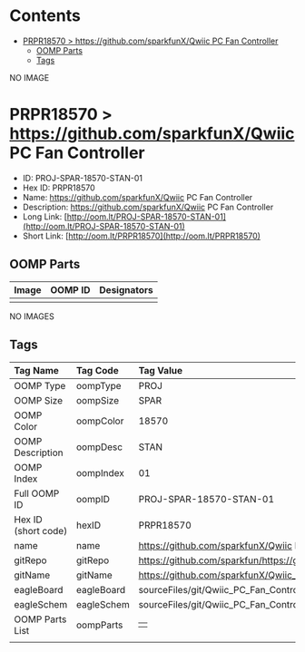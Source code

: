 



Contents
========

* [PRPR18570 > https://github.com/sparkfunX/Qwiic PC Fan Controller](#prpr18570--httpsgithubcomsparkfunxqwiic-pc-fan-controller)
	* [OOMP Parts](#oomp-parts)
	* [Tags](#tags)
  
NO IMAGE  
# PRPR18570 > https://github.com/sparkfunX/Qwiic PC Fan Controller

- ID: PROJ-SPAR-18570-STAN-01
- Hex ID: PRPR18570
- Name: https://github.com/sparkfunX/Qwiic PC Fan Controller
- Description: https://github.com/sparkfunX/Qwiic PC Fan Controller
- Long Link: [http://oom.lt/PROJ-SPAR-18570-STAN-01](http://oom.lt/PROJ-SPAR-18570-STAN-01)
- Short Link: [http://oom.lt/PRPR18570](http://oom.lt/PRPR18570)

## OOMP Parts
  

|Image|OOMP ID|Designators|
| :--- | :--- | :--- |
||||
  
NO IMAGES  
## Tags
  

|Tag Name|Tag Code|Tag Value|
| :--- | :--- | :--- |
|OOMP Type|oompType|PROJ|
|OOMP Size|oompSize|SPAR|
|OOMP Color|oompColor|18570|
|OOMP Description|oompDesc|STAN|
|OOMP Index|oompIndex|01|
|Full OOMP ID|oompID|PROJ-SPAR-18570-STAN-01|
|Hex ID (short code)|hexID|PRPR18570|
|name|name|https://github.com/sparkfunX/Qwiic PC Fan Controller|
|gitRepo|gitRepo|https://github.com/sparkfun/https://github.com/sparkfunX/Qwiic_PC_Fan_Controller|
|gitName|gitName|https://github.com/sparkfunX/Qwiic_PC_Fan_Controller|
|eagleBoard|eagleBoard|sourceFiles/git/Qwiic_PC_Fan_Controller/Hardware/Qwiic_4_Pin_Fan_Controller.brd|
|eagleSchem|eagleSchem|sourceFiles/git/Qwiic_PC_Fan_Controller/Hardware/Qwiic_4_Pin_Fan_Controller.sch|
|OOMP Parts List|oompParts|<table><tr><td></td></tr></table>|
||||
